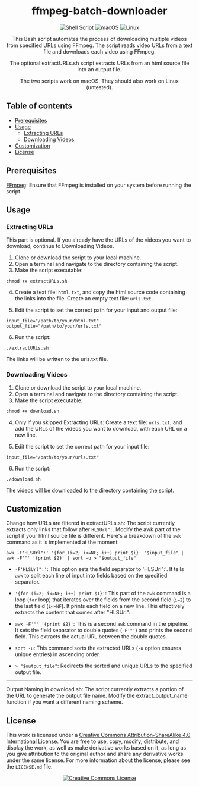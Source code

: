 <div align="center">

# ffmpeg-batch-downloader

![Shell Script](https://img.shields.io/badge/shell_script-%23121011.svg?style=for-the-badge&logo=gnu-bash&logoColor=white)
![macOS](https://img.shields.io/badge/mac%20os-000000?style=for-the-badge&logo=macos&logoColor=F0F0F0)
![Linux](https://img.shields.io/badge/Linux-FCC624?style=for-the-badge&logo=linux&logoColor=black)

This Bash script automates the process of downloading multiple videos from specified URLs using FFmpeg. The script reads video URLs from a text file and downloads each video using FFmpeg.

The optional extractURLs.sh script extracts URLs from an html source file into an output file.

The two scripts work on macOS. They should also work on Linux (untested).

</div>

## Table of contents

- [Prerequisites](#prerequisites)
- [Usage](#usage)
    - [Extracting URLs](#extracting-urls)
    - [Downloading Videos](#downloading-videos)
- [Customization](#customization)
- [License](#license)

## Prerequisites

[FFmpeg](https://github.com/FFmpeg/FFmpeg): Ensure that FFmpeg is installed on your system before running the script.

## Usage

### Extracting URLs

This part is optional. If you already have the URLs of the videos you want to download, continue to Downloading Videos.

1. Clone or download the script to your local machine.
2. Open a terminal and navigate to the directory containing the script.
3. Make the script executable:

```
chmod +x extractURLs.sh
```

4. Create a text file: `html.txt`, and copy the html source code containing the links into the file. Create an empty text file: `urls.txt`.

5. Edit the script to set the correct path for your input and output file:

```
input_file="/path/to/your/html.txt"
output_file="/path/to/your/urls.txt"
```

6. Run the script:

```
./extractURLs.sh
```
The links will be written to the urls.txt file.

### Downloading Videos

1. Clone or download the script to your local machine.
2. Open a terminal and navigate to the directory containing the script.
3. Make the script executable:

```
chmod +x download.sh
```

4. Only if you skipped Extracting URLs: Create a text file: `urls.txt`, and add the URLs of the videos you want to download, with each URL on a new line.

5. Edit the script to set the correct path for your input file:

```
input_file="/path/to/your/urls.txt"
```

6. Run the script:

```
./download.sh
```
The videos will be downloaded to the directory containing the script.

## Customization

Change how URLs are filtered in extractURLs.sh: The script currently extracts only links that follow after `HLSUrl":`. Modify the awk part of the script if your html source file is different. Here's a breakdown of the `awk` command as it is implemented at the moment:

```
awk -F'HLSUrl":' '{for (i=2; i<=NF; i++) print $i}' "$input_file" | awk -F'"' '{print $2}' | sort -u > "$output_file"
```

- `-F'HLSUrl":'`: This option sets the field separator to 'HLSUrl":'. It tells `awk` to split each line of input into fields based on the specified separator.

- `'{for (i=2; i<=NF; i++) print $I}'`: This part of the `awk` command is a loop (`for` loop) that iterates over the fields from the second field (`i=2`) to the last field (`i<=NF`). It prints each field on a new line. This effectively extracts the content that comes after "HLSUrl":.

- `awk -F'"' '{print $2}'`: This is a second `awk` command in the pipeline. It sets the field separator to double quotes (`-F'"'`) and prints the second field. This extracts the actual URL between the double quotes.

- `sort -u`: This command sorts the extracted URLs (`-u` option ensures unique entries) in ascending order.

- `> "$output_file"`: Redirects the sorted and unique URLs to the specified output file.

---

Output Naming in download.sh: The script currently extracts a portion of the URL to generate the output file name. Modify the extract_output_name function if you want a different naming scheme.

## License

</a>This work is licensed under a <a rel="license" href="http://creativecommons.org/licenses/by-sa/4.0/">Creative Commons Attribution-ShareAlike 4.0 International License</a>.
You are free to use, copy, modify, distribute, and display the work, as well as make derivative works based on it, as long as you give attribution to the original author and share any derivative works under the same license. For more information about the license, please see the `LICENSE.md` file.
<div align="center">
<a rel="license" href="http://creativecommons.org/licenses/by-sa/4.0/"><img alt="Creative Commons License" style="border-width:0" src="https://i.creativecommons.org/l/by-sa/4.0/88x31.png" /></div>